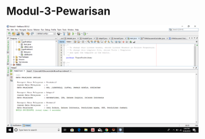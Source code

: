 # Modul-3-Pewarisan
![alt text](https://github.com/Risqyta/Modul-3-Pewarisan/blob/master/Screenshot%20(138).png)
